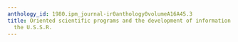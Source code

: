 ```yaml
---
anthology_id: 1980.ipm_journal-ir0anthology0volumeA16A45.3
title: Oriented scientific programs and the development of information research in
  the U.S.S.R.
---
```

